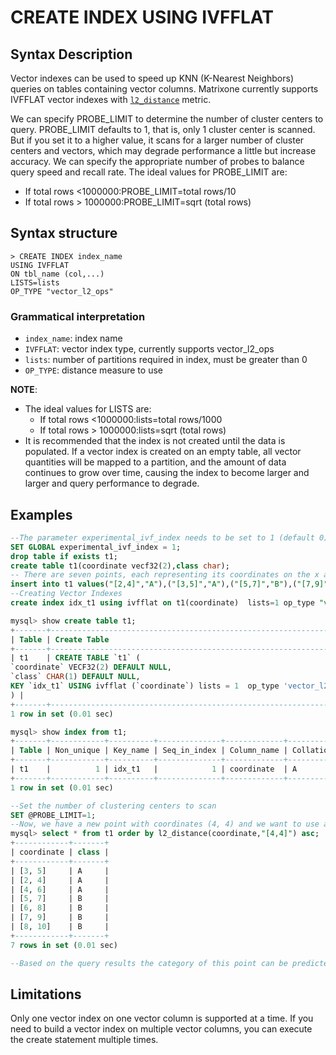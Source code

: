 # CREATE INDEX USING IVFFLAT

## Syntax Description

Vector indexes can be used to speed up KNN (K-Nearest Neighbors) queries on tables containing vector columns. Matrixone currently supports IVFFLAT vector indexes with [`l2_distance`](../../Functions-and-Operators/Vector/l2_distance.md) metric.

We can specify PROBE_LIMIT to determine the number of cluster centers to query. PROBE_LIMIT defaults to 1, that is, only 1 cluster center is scanned. But if you set it to a higher value, it scans for a larger number of cluster centers and vectors, which may degrade performance a little but increase accuracy. We can specify the appropriate number of probes to balance query speed and recall rate. The ideal values for PROBE_LIMIT are:

- If total rows <1000000:PROBE_LIMIT=total rows/10
- If total rows > 1000000:PROBE_LIMIT=sqrt (total rows)

## Syntax structure

```
> CREATE INDEX index_name
USING IVFFLAT
ON tbl_name (col,...)
LISTS=lists 
OP_TYPE "vector_l2_ops"
```

### Grammatical interpretation

- `index_name`: index name
- `IVFFLAT`: vector index type, currently supports vector_l2_ops
- `lists`: number of partitions required in index, must be greater than 0
- `OP_TYPE`: distance measure to use

__NOTE__:

- The ideal values for LISTS are:
    - If total rows <1000000:lists=total rows/1000
    - If total rows > 1000000:lists=sqrt (total rows)
- It is recommended that the index is not created until the data is populated. If a vector index is created on an empty table, all vector quantities will be mapped to a partition, and the amount of data continues to grow over time, causing the index to become larger and larger and query performance to degrade.

## Examples

```sql
--The parameter experimental_ivf_index needs to be set to 1 (default 0) to use vector indexes.
SET GLOBAL experimental_ivf_index = 1;
drop table if exists t1;
create table t1(coordinate vecf32(2),class char);
-- There are seven points, each representing its coordinates on the x and y axes, and each point's class is labeled A or B.
insert into t1 values("[2,4]","A"),("[3,5]","A"),("[5,7]","B"),("[7,9]","B"),("[4,6]","A"),("[6,8]","B"),("[8,10]","B");
--Creating Vector Indexes
create index idx_t1 using ivfflat on t1(coordinate)  lists=1 op_type "vector_l2_ops";

mysql> show create table t1;
+-------+------------------------------------------------------------------------------------------------------------------------------------------------------------------------+
| Table | Create Table                                                                                                                                                           |
+-------+------------------------------------------------------------------------------------------------------------------------------------------------------------------------+
| t1    | CREATE TABLE `t1` (
`coordinate` VECF32(2) DEFAULT NULL,
`class` CHAR(1) DEFAULT NULL,
KEY `idx_t1` USING ivfflat (`coordinate`) lists = 1  op_type 'vector_l2_ops' 
) |
+-------+------------------------------------------------------------------------------------------------------------------------------------------------------------------------+
1 row in set (0.01 sec)

mysql> show index from t1;
+-------+------------+----------+--------------+-------------+-----------+-------------+----------+--------+------+------------+---------+---------------+-----------------------------------------+---------+------------+
| Table | Non_unique | Key_name | Seq_in_index | Column_name | Collation | Cardinality | Sub_part | Packed | Null | Index_type | Comment | Index_comment | Index_params                            | Visible | Expression |
+-------+------------+----------+--------------+-------------+-----------+-------------+----------+--------+------+------------+---------+---------------+-----------------------------------------+---------+------------+
| t1    |          1 | idx_t1   |            1 | coordinate  | A         |           0 | NULL     | NULL   | YES  | ivfflat    |         |               | {"lists":"1","op_type":"vector_l2_ops"} | YES     | NULL       |
+-------+------------+----------+--------------+-------------+-----------+-------------+----------+--------+------+------------+---------+---------------+-----------------------------------------+---------+------------+
1 row in set (0.01 sec)

--Set the number of clustering centers to scan
SET @PROBE_LIMIT=1;
--Now, we have a new point with coordinates (4, 4) and we want to use a KNN query to predict the class of this point.
mysql> select * from t1 order by l2_distance(coordinate,"[4,4]") asc;
+------------+-------+
| coordinate | class |
+------------+-------+
| [3, 5]     | A     |
| [2, 4]     | A     |
| [4, 6]     | A     |
| [5, 7]     | B     |
| [6, 8]     | B     |
| [7, 9]     | B     |
| [8, 10]    | B     |
+------------+-------+
7 rows in set (0.01 sec)

--Based on the query results the category of this point can be predicted as A
```

## Limitations

Only one vector index on one vector column is supported at a time. If you need to build a vector index on multiple vector columns, you can execute the create statement multiple times.
